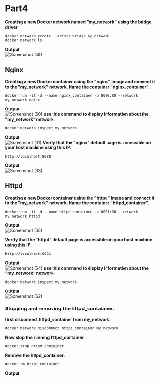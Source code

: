 # Part4
**Creating a new Docker network named "my_network" using the bridge driver.**
```
docker network create --driver bridge my_network
docker network ls
```
**Output**<br />
![Screenshot (59)](https://user-images.githubusercontent.com/65711565/227738562-cb2bae42-a098-41ac-8f75-5359ebac4b8b.png)
## Nginx 
**Creating a new Docker container using the "nginx" image and connect it to the "my_network" network. Name the container "nginx_container".**
```
docker run -it -d --name nginx_container -p 8080:80 --network my_network nginx
```
**Output**<br />
![Screenshot (60)](https://user-images.githubusercontent.com/65711565/227738923-a32f7021-30a0-4a0f-8634-80910b6364ab.png)
**use this command to display information about the "my_network" network.**
```
docker network inspect my_network
```
**Output**<br />
![Screenshot (61)](https://user-images.githubusercontent.com/65711565/227739023-c066ec3f-5319-4f90-9794-2d528b0ad0fe.png)
**Verify that the "nginx" default page is accessible on your host machine using this IP.**
```
http://localhost:8080
```
**Output**<br />
![Screenshot (63)](https://user-images.githubusercontent.com/65711565/227739924-fa5e6fee-7f0c-4b30-a4cf-952ecaf97d72.png)

## Httpd
**Creating a new Docker container using the "httpd" image and connect it to the "my_network" network. Name the container "httpd_container".**
```
docker run -it -d --name httpd_container -p 8081:80 --network my_network httpd
```
**Output**<br />
![Screenshot (65)](https://user-images.githubusercontent.com/65711565/227740038-ee678be0-b9e9-4a35-9f0b-22a5069e3265.png)

**Verify that the "httpd" default page is accessible on your host machine using this IP.**
```
http://localhost:8081
```
**Output**<br />
![Screenshot (64)](https://user-images.githubusercontent.com/65711565/227739918-da8f1ef7-0d24-4418-81c5-1c40956989d7.png)
**use this command to display information about the "my_network" network.**
```
docker network inspect my_network
```
**Output**<br />
![Screenshot (62)](https://user-images.githubusercontent.com/65711565/227739912-608b7bb7-3fa7-4811-b066-6901a7446d43.png)
### Stopping and removing the httpd_contaianer.
**first disconnect httpd_container from my_network.**
```
docker network disconnect httpd_container my_network
```
**Now stop the running httpd_container**
```
docker stop httpd_container
```
**Remove the httpd_container.**
```
docker rm httpd_container
```
**Output**<br />
